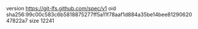version https://git-lfs.github.com/spec/v1
oid sha256:99c00c583c6b5818875277ff5a11f78aaf1d884a35be14bee8129062047822a7
size 12241
